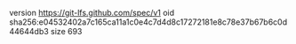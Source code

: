 version https://git-lfs.github.com/spec/v1
oid sha256:e04532402a7c165ca11a1c0e4c7d4d8c17272181e8c78e37b67b6c0d44644db3
size 693
